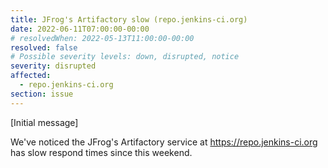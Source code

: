 ```yaml
---
title: JFrog's Artifactory slow (repo.jenkins-ci.org)
date: 2022-06-11T07:00:00-00:00
# resolvedWhen: 2022-05-13T11:00:00-00:00
resolved: false
# Possible severity levels: down, disrupted, notice
severity: disrupted
affected:
  - repo.jenkins-ci.org
section: issue
---
```

<!-- [Closing message]
JFrogs resolve the issue by restarting the server dealing with the UI -->

[Initial message]
<!-- markdown-link-check-disable-next-line -->
We've noticed the JFrog's Artifactory service at <https://repo.jenkins-ci.org> has slow respond times since this weekend.
<!-- markdown-link-check-disable-next-line -->
